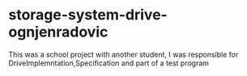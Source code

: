 # storage-system-drive-ognjenradovic
 

 This was a school project with another student, I was responsible for DriveImplemntation,Specification and part of a test program
